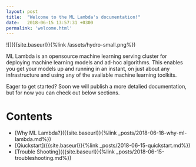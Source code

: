 ```yaml
---
layout: post
title:  "Welcome to the ML Lambda's documentation!"
date:   2018-06-15 13:57:31 +0300
permalink: 'welcome.html'
---
```


![]({{site.baseurl}}{%link /assets/hydro-small.png%})

ML Lambda is an opensource machine learning serving cluster for deploying
machine learning models and ad-hoc algorithms. This enables you get your models
up and running in an instant, on just about any infrastructure and using any of
the available machine learning toolkits.

Eager to get started? Soon we will publish a more detalied documentation, but
for now you can check out below sections.

# Contents
- [Why ML Lambda?]({{site.baseurl}}{%link _posts/2018-06-18-why-ml-lambda.md%})
- [Qiuckstart]({{site.baseurl}}{%link _posts/2018-06-15-quickstart.md%})
- [Trouble Shooting]({{site.baseurl}}{%link _posts/2018-06-15-troubleshooting.md%})
